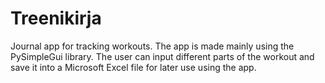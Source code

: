 # Treenikirja
Journal app for tracking workouts.
The app is made mainly using the PySimpleGui library.
The user can input different parts of the workout and save it into a Microsoft Excel file for later use using the app.
